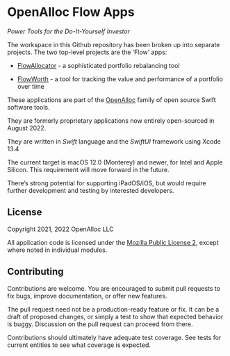 # OpenAlloc Flow Apps

_Power Tools for the Do-It-Yourself Investor_

The workspace in this Github repository has been broken up into separate projects. The two top-level projects are the ‘Flow’ apps:

- [FlowAllocator](https://github.com/openalloc/FlowAllocatorApp) - a sophisticated portfolio rebalancing tool

- [FlowWorth](https://github.com/openalloc/FlowWorthApp) - a tool for tracking the value and performance of a portfolio over time

These applications are part of the [OpenAlloc](https://github.com/openalloc) family of open source Swift software tools.

They are formerly proprietary applications now entirely open-sourced in August 2022. 

They are written in _Swift_ language and the _SwiftUI_ framework using Xcode 13.4

The current target is macOS 12.0 (Monterey) and newer, for Intel and Apple Silicon. This requirement will move forward in the future.

There’s strong potential for supporting iPadOS/iOS, but would require further development and testing by interested developers.

## License

Copyright 2021, 2022 OpenAlloc LLC

All application code is licensed under the [Mozilla Public License 2](https://www.mozilla.org/en-US/MPL/2.0/), except where noted in individual modules.

## Contributing

Contributions are welcome. You are encouraged to submit pull requests to fix bugs, improve documentation, or offer new features. 

The pull request need not be a production-ready feature or fix. It can be a draft of proposed changes, or simply a test to show that expected behavior is buggy. Discussion on the pull request can proceed from there.

Contributions should ultimately have adequate test coverage. See tests for current entities to see what coverage is expected.
